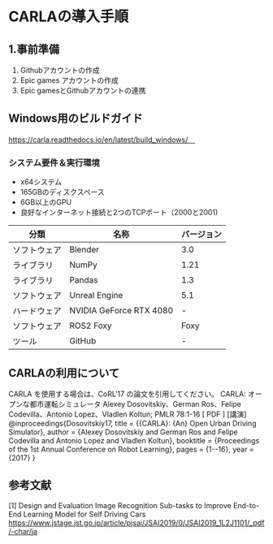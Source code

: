 # CARLAの導入手順
## 1.事前準備
1. Githubアカウントの作成　　
2. Epic games アカウントの作成　　
3. Epic gamesとGithubアカウントの連携　　

## Windows用のビルドガイド　　
https://carla.readthedocs.io/en/latest/build_windows/　

### システム要件＆実行環境

- x64システム
- 165GBのディスクスペース
- 6GB以上のGPU
- 良好なインターネット接続と2つのTCPポート（2000と2001)  

| 分類    | 名称          | バージョン |
| ------- | ------------- | ---------- |
| ソフトウェア | Blender       | 3.0        |
| ライブラリ | NumPy         | 1.21       |
| ライブラリ | Pandas        | 1.3        |
| ソフトウェア | Unreal Engine | 5.1        |
| ハードウェア | NVIDIA GeForce RTX 4080 | -         |
| ソフトウェア | ROS2 Foxy    | Foxy       |
| ツール   | GitHub        | -          |

## CARLAの利用について
CARLA を使用する場合は、CoRL'17 の論文を引用してください。
CARLA: オープンな都市運転シミュレータ
Alexey Dosovitskiy、German Ros、Felipe Codevilla、Antonio Lopez、Vladlen Koltun; PMLR 78:1-16 [ PDF ] [講演]
@inproceedings{Dosovitskiy17,
  title = {{CARLA}: {An} Open Urban Driving Simulator},
  author = {Alexey Dosovitskiy and German Ros and Felipe Codevilla and Antonio Lopez and Vladlen Koltun},
  booktitle = {Proceedings of the 1st Annual Conference on Robot Learning},
  pages = {1--16},
  year = {2017}
}
## 参考文献
[1] Design and Evaluation Image Recognition Sub-tasks to Improve
End-to-End Learning Model for Self Driving Cars  
https://www.jstage.jst.go.jp/article/pjsai/JSAI2019/0/JSAI2019_1L2J1101/_pdf/-char/ja
